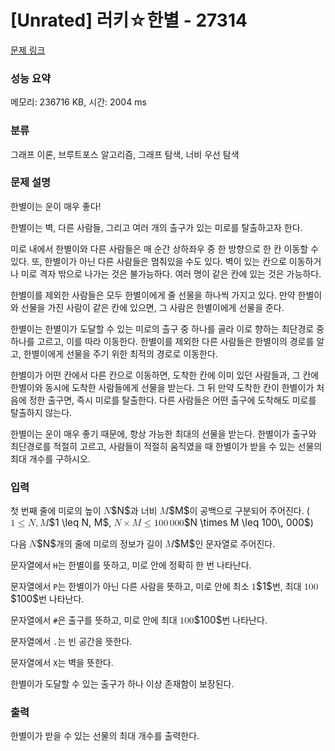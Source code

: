 # [Unrated] 러키☆한별 - 27314 

[문제 링크](https://www.acmicpc.net/problem/27314) 

### 성능 요약

메모리: 236716 KB, 시간: 2004 ms

### 분류

그래프 이론, 브루트포스 알고리즘, 그래프 탐색, 너비 우선 탐색

### 문제 설명

<p>한별이는 운이 매우 좋다!</p>

<p>한별이는 벽, 다른 사람들, 그리고 여러 개의 출구가 있는 미로를 탈출하고자 한다.</p>

<p>미로 내에서 한별이와 다른 사람들은 매 순간 상하좌우 중 한 방향으로 한 칸 이동할 수 있다. 또, 한별이가 아닌 다른 사람들은 멈춰있을 수도 있다. 벽이 있는 칸으로 이동하거나 미로 격자 밖으로 나가는 것은 불가능하다. 여러 명이 같은 칸에 있는 것은 가능하다.</p>

<p>한별이를 제외한 사람들은 모두 한별이에게 줄 선물을 하나씩 가지고 있다. 만약 한별이와 선물을 가진 사람이 같은 칸에 있으면, 그 사람은 한별이에게 선물을 준다.</p>

<p>한별이는 한별이가 도달할 수 있는 미로의 출구 중 하나를 골라 이로 향하는 최단경로 중 하나를 고르고, 이를 따라 이동한다. 한별이를 제외한 다른 사람들은 한별이의 경로를 알고, 한별이에게 선물을 주기 위한 최적의 경로로 이동한다.</p>

<p>한별이가 어떤 칸에서 다른 칸으로 이동하면, 도착한 칸에 이미 있던 사람들과, 그 칸에 한별이와 동시에 도착한 사람들에게 선물을 받는다. 그 뒤 만약 도착한 칸이 한별이가 처음에 정한 출구면, 즉시 미로를 탈출한다. 다른 사람들은 어떤 출구에 도착해도 미로를 탈출하지 않는다.</p>

<p>한별이는 운이 매우 좋기 때문에, 항상 가능한 최대의 선물을 받는다. 한별이가 출구와 최단경로를 적절히 고르고, 사람들이 적절히 움직였을 때 한별이가 받을 수 있는 선물의 최대 개수를 구하시오.</p>

### 입력 

 <p>첫 번째 줄에 미로의 높이 <mjx-container class="MathJax" jax="CHTML" style="font-size: 109%; position: relative;"><mjx-math class="MJX-TEX" aria-hidden="true"><mjx-mi class="mjx-i"><mjx-c class="mjx-c1D441 TEX-I"></mjx-c></mjx-mi></mjx-math><mjx-assistive-mml unselectable="on" display="inline"><math xmlns="http://www.w3.org/1998/Math/MathML"><mi>N</mi></math></mjx-assistive-mml><span aria-hidden="true" class="no-mathjax mjx-copytext">$N$</span></mjx-container>과 너비 <mjx-container class="MathJax" jax="CHTML" style="font-size: 109%; position: relative;"><mjx-math class="MJX-TEX" aria-hidden="true"><mjx-mi class="mjx-i"><mjx-c class="mjx-c1D440 TEX-I"></mjx-c></mjx-mi></mjx-math><mjx-assistive-mml unselectable="on" display="inline"><math xmlns="http://www.w3.org/1998/Math/MathML"><mi>M</mi></math></mjx-assistive-mml><span aria-hidden="true" class="no-mathjax mjx-copytext">$M$</span></mjx-container>이 공백으로 구분되어 주어진다. (<mjx-container class="MathJax" jax="CHTML" style="font-size: 109%; position: relative;"><mjx-math class="MJX-TEX" aria-hidden="true"><mjx-mn class="mjx-n"><mjx-c class="mjx-c31"></mjx-c></mjx-mn><mjx-mo class="mjx-n" space="4"><mjx-c class="mjx-c2264"></mjx-c></mjx-mo><mjx-mi class="mjx-i" space="4"><mjx-c class="mjx-c1D441 TEX-I"></mjx-c></mjx-mi><mjx-mo class="mjx-n"><mjx-c class="mjx-c2C"></mjx-c></mjx-mo><mjx-mi class="mjx-i" space="2"><mjx-c class="mjx-c1D440 TEX-I"></mjx-c></mjx-mi></mjx-math><mjx-assistive-mml unselectable="on" display="inline"><math xmlns="http://www.w3.org/1998/Math/MathML"><mn>1</mn><mo>≤</mo><mi>N</mi><mo>,</mo><mi>M</mi></math></mjx-assistive-mml><span aria-hidden="true" class="no-mathjax mjx-copytext">$1 \leq N, M$</span></mjx-container>, <mjx-container class="MathJax" jax="CHTML" style="font-size: 109%; position: relative;"><mjx-math class="MJX-TEX" aria-hidden="true"><mjx-mi class="mjx-i"><mjx-c class="mjx-c1D441 TEX-I"></mjx-c></mjx-mi><mjx-mo class="mjx-n" space="3"><mjx-c class="mjx-cD7"></mjx-c></mjx-mo><mjx-mi class="mjx-i" space="3"><mjx-c class="mjx-c1D440 TEX-I"></mjx-c></mjx-mi><mjx-mo class="mjx-n" space="4"><mjx-c class="mjx-c2264"></mjx-c></mjx-mo><mjx-mn class="mjx-n" space="4"><mjx-c class="mjx-c31"></mjx-c><mjx-c class="mjx-c30"></mjx-c><mjx-c class="mjx-c30"></mjx-c></mjx-mn><mjx-mstyle><mjx-mspace style="width: 0.167em;"></mjx-mspace></mjx-mstyle><mjx-mn class="mjx-n"><mjx-c class="mjx-c30"></mjx-c><mjx-c class="mjx-c30"></mjx-c><mjx-c class="mjx-c30"></mjx-c></mjx-mn></mjx-math><mjx-assistive-mml unselectable="on" display="inline"><math xmlns="http://www.w3.org/1998/Math/MathML"><mi>N</mi><mo>×</mo><mi>M</mi><mo>≤</mo><mn>100</mn><mstyle scriptlevel="0"><mspace width="0.167em"></mspace></mstyle><mn>000</mn></math></mjx-assistive-mml><span aria-hidden="true" class="no-mathjax mjx-copytext">$N \times M \leq 100\, 000$</span></mjx-container>)</p>

<p>다음 <mjx-container class="MathJax" jax="CHTML" style="font-size: 109%; position: relative;"><mjx-math class="MJX-TEX" aria-hidden="true"><mjx-mi class="mjx-i"><mjx-c class="mjx-c1D441 TEX-I"></mjx-c></mjx-mi></mjx-math><mjx-assistive-mml unselectable="on" display="inline"><math xmlns="http://www.w3.org/1998/Math/MathML"><mi>N</mi></math></mjx-assistive-mml><span aria-hidden="true" class="no-mathjax mjx-copytext">$N$</span></mjx-container>개의 줄에 미로의 정보가 길이 <mjx-container class="MathJax" jax="CHTML" style="font-size: 109%; position: relative;"><mjx-math class="MJX-TEX" aria-hidden="true"><mjx-mi class="mjx-i"><mjx-c class="mjx-c1D440 TEX-I"></mjx-c></mjx-mi></mjx-math><mjx-assistive-mml unselectable="on" display="inline"><math xmlns="http://www.w3.org/1998/Math/MathML"><mi>M</mi></math></mjx-assistive-mml><span aria-hidden="true" class="no-mathjax mjx-copytext">$M$</span></mjx-container>인 문자열로 주어진다.</p>

<p>문자열에서 <code>H</code>는 한별이를 뜻하고, 미로 안에 정확히 한 번 나타난다.</p>

<p>문자열에서 <code>P</code>는 한별이가 아닌 다른 사람을 뜻하고, 미로 안에 최소 <mjx-container class="MathJax" jax="CHTML" style="font-size: 109%; position: relative;"><mjx-math class="MJX-TEX" aria-hidden="true"><mjx-mn class="mjx-n"><mjx-c class="mjx-c31"></mjx-c></mjx-mn></mjx-math><mjx-assistive-mml unselectable="on" display="inline"><math xmlns="http://www.w3.org/1998/Math/MathML"><mn>1</mn></math></mjx-assistive-mml><span aria-hidden="true" class="no-mathjax mjx-copytext">$1$</span></mjx-container>번, 최대 <mjx-container class="MathJax" jax="CHTML" style="font-size: 109%; position: relative;"><mjx-math class="MJX-TEX" aria-hidden="true"><mjx-mn class="mjx-n"><mjx-c class="mjx-c31"></mjx-c><mjx-c class="mjx-c30"></mjx-c><mjx-c class="mjx-c30"></mjx-c></mjx-mn></mjx-math><mjx-assistive-mml unselectable="on" display="inline"><math xmlns="http://www.w3.org/1998/Math/MathML"><mn>100</mn></math></mjx-assistive-mml><span aria-hidden="true" class="no-mathjax mjx-copytext">$100$</span></mjx-container>번 나타난다.</p>

<p>문자열에서 <code>#</code>은 출구를 뜻하고, 미로 안에 최대 <mjx-container class="MathJax" jax="CHTML" style="font-size: 109%; position: relative;"><mjx-math class="MJX-TEX" aria-hidden="true"><mjx-mn class="mjx-n"><mjx-c class="mjx-c31"></mjx-c><mjx-c class="mjx-c30"></mjx-c><mjx-c class="mjx-c30"></mjx-c></mjx-mn></mjx-math><mjx-assistive-mml unselectable="on" display="inline"><math xmlns="http://www.w3.org/1998/Math/MathML"><mn>100</mn></math></mjx-assistive-mml><span aria-hidden="true" class="no-mathjax mjx-copytext">$100$</span></mjx-container>번 나타난다.</p>

<p>문자열에서 <code>.</code>는 빈 공간을 뜻한다.</p>

<p>문자열에서 <code>X</code>는 벽을 뜻한다.</p>

<p>한별이가 도달할 수 있는 출구가 하나 이상 존재함이 보장된다.</p>

### 출력 

 <p>한별이가 받을 수 있는 선물의 최대 개수를 출력한다.</p>

